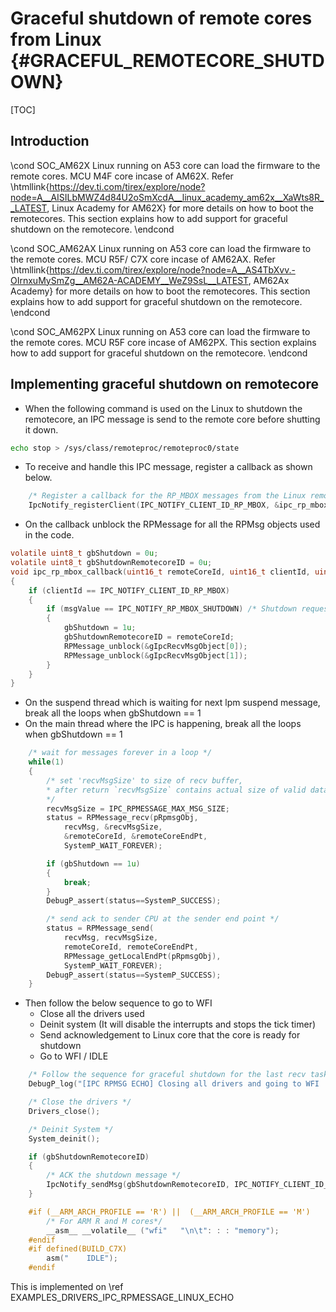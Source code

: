 # Graceful shutdown of remote cores from Linux {#GRACEFUL_REMOTECORE_SHUTDOWN}

[TOC]

## Introduction

\cond SOC_AM62X
Linux running on A53 core can load the firmware to the remote cores. MCU M4F core incase of AM62X. Refer \htmllink{https://dev.ti.com/tirex/explore/node?node=A__AISILbMWZ4d84U2oSmXcdA__linux_academy_am62x__XaWts8R__LATEST, Linux Academy for AM62X} for more details on how to boot the remotecores. This section explains how to add support for graceful shutdown on the remotecore.
\endcond


\cond SOC_AM62AX
Linux running on A53 core can load the firmware to the remote cores. MCU R5F/ C7X core incase of AM62AX. Refer \htmllink{https://dev.ti.com/tirex/explore/node?node=A__AS4TbXvv.-OIrnxuMySmZg__AM62A-ACADEMY__WeZ9SsL__LATEST, AM62Ax Academy} for more details on how to boot the remotecores. This section explains how to add support for graceful shutdown on the remotecore.
\endcond


\cond SOC_AM62PX
Linux running on A53 core can load the firmware to the remote cores. MCU R5F core incase of AM62PX. This section explains how to add support for graceful shutdown on the remotecore.
\endcond

## Implementing graceful shutdown on remotecore

 - When the following command is used on the Linux to shutdown the remotecore, an IPC message is send to the remote core before shutting it down.

````bash
echo stop > /sys/class/remoteproc/remoteproc0/state
````

 - To receive and handle this IPC message, register a callback as shown below.

````C
    /* Register a callback for the RP_MBOX messages from the Linux remoteproc driver*/
    IpcNotify_registerClient(IPC_NOTIFY_CLIENT_ID_RP_MBOX, &ipc_rp_mbox_callback, NULL);
````

 - On the callback unblock the RPMessage for all the RPMsg objects used in the code.
````C
volatile uint8_t gbShutdown = 0u;
volatile uint8_t gbShutdownRemotecoreID = 0u;
void ipc_rp_mbox_callback(uint16_t remoteCoreId, uint16_t clientId, uint32_t msgValue, void *args)
{
    if (clientId == IPC_NOTIFY_CLIENT_ID_RP_MBOX)
    {
        if (msgValue == IPC_NOTIFY_RP_MBOX_SHUTDOWN) /* Shutdown request from the remotecore */
        {
            gbShutdown = 1u;
            gbShutdownRemotecoreID = remoteCoreId;
            RPMessage_unblock(&gIpcRecvMsgObject[0]);
            RPMessage_unblock(&gIpcRecvMsgObject[1]);
        }
    }
}
````
 - On the suspend thread which is waiting for next lpm suspend message, break all the loops when gbShutdown == 1
 - On the main thread where the IPC is happening, break all the loops when gbShutdown == 1

````C
    /* wait for messages forever in a loop */
    while(1)
    {
        /* set 'recvMsgSize' to size of recv buffer,
        * after return `recvMsgSize` contains actual size of valid data in recv buffer
        */
        recvMsgSize = IPC_RPMESSAGE_MAX_MSG_SIZE;
        status = RPMessage_recv(pRpmsgObj,
            recvMsg, &recvMsgSize,
            &remoteCoreId, &remoteCoreEndPt,
            SystemP_WAIT_FOREVER);

        if (gbShutdown == 1u)
        {
            break;
        }
        DebugP_assert(status==SystemP_SUCCESS);

        /* send ack to sender CPU at the sender end point */
        status = RPMessage_send(
            recvMsg, recvMsgSize,
            remoteCoreId, remoteCoreEndPt,
            RPMessage_getLocalEndPt(pRpmsgObj),
            SystemP_WAIT_FOREVER);
        DebugP_assert(status==SystemP_SUCCESS);
    }
````

- Then follow the below sequence to go to WFI
   - Close all the drivers used
   - Deinit system (It will disable the interrupts and stops the tick timer)
   - Send acknowledgement to Linux core that the core is ready for shutdown
   - Go to WFI / IDLE

````C
    /* Follow the sequence for graceful shutdown for the last recv task */
    DebugP_log("[IPC RPMSG ECHO] Closing all drivers and going to WFI ... !!!\r\n");

    /* Close the drivers */
    Drivers_close();

    /* Deinit System */
    System_deinit();

    if (gbShutdownRemotecoreID)
    {
        /* ACK the shutdown message */
        IpcNotify_sendMsg(gbShutdownRemotecoreID, IPC_NOTIFY_CLIENT_ID_RP_MBOX, IPC_NOTIFY_RP_MBOX_SHUTDOWN_ACK, 1u);
    }

    #if (__ARM_ARCH_PROFILE == 'R') ||  (__ARM_ARCH_PROFILE == 'M')
        /* For ARM R and M cores*/
        __asm__ __volatile__ ("wfi"   "\n\t": : : "memory");
    #endif
    #if defined(BUILD_C7X)
        asm("    IDLE");
    #endif
````
This is implemented on \ref EXAMPLES_DRIVERS_IPC_RPMESSAGE_LINUX_ECHO